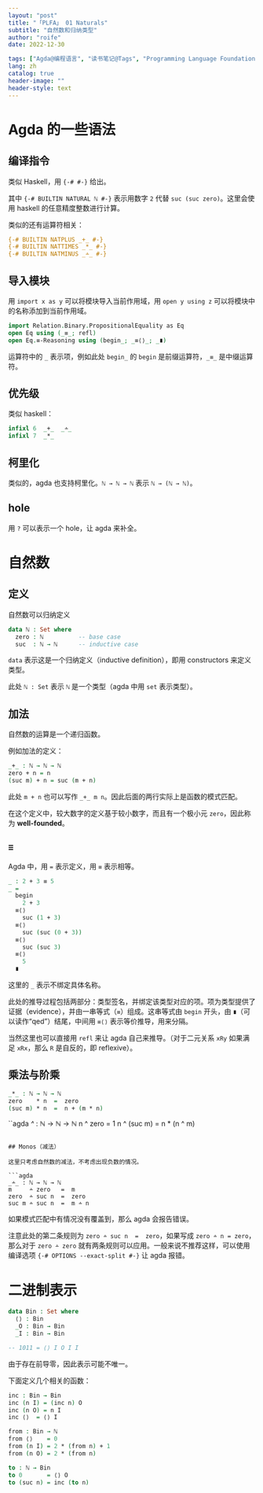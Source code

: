 ```yaml
---
layout: "post"
title: "「PLFA」 01 Naturals"
subtitle: "自然数和归纳类型"
author: "roife"
date: 2022-12-30

tags: ["Agda@编程语言", "读书笔记@Tags", "Programming Language Foundations in Agda@读书笔记", "Dependent Type@程序语言理论", "形式化验证@程序语言理论", "类型系统@程序语言理论", "程序语言理论@Tags"]
lang: zh
catalog: true
header-image: ""
header-style: text
---
```


# Agda 的一些语法

## 编译指令

类似 Haskell，用 `{-# #-}` 给出。

其中 `{-# BUILTIN NATURAL ℕ #-}` 表示用数字 `2` 代替 `suc (suc zero)`。这里会使用 haskell 的任意精度整数进行计算。

类似的还有运算符相关：

```agda
{-# BUILTIN NATPLUS _+_ #-}
{-# BUILTIN NATTIMES _*_ #-}
{-# BUILTIN NATMINUS _∸_ #-}
```

## 导入模块

用 `import x as y` 可以将模块导入当前作用域，用 `open y using z` 可以将模块中的名称添加到当前作用域。

```agda
import Relation.Binary.PropositionalEquality as Eq
open Eq using (_≡_; refl)
open Eq.≡-Reasoning using (begin_; _≡⟨⟩_; _∎)
```

运算符中的 `_` 表示项，例如此处 `begin_` 的 `begin` 是前缀运算符，`_≡_` 是中缀运算符。

## 优先级

类似 haskell：

```agda
infixl 6  _+_  _∸_
infixl 7  _*_
```

## 柯里化

类似的，agda 也支持柯里化。`ℕ → ℕ → ℕ` 表示 `ℕ → (ℕ → ℕ)`。

## hole

用 `?` 可以表示一个 hole，让 agda 来补全。

# 自然数

## 定义

自然数可以归纳定义

```agda
data ℕ : Set where
  zero : ℕ          -- base case
  suc  : ℕ → ℕ      -- inductive case
```

`data` 表示这是一个归纳定义（inductive definition），即用 constructors 来定义类型。

此处 `ℕ : Set` 表示 `ℕ` 是一个类型（agda 中用 `set` 表示类型）。

## 加法

自然数的运算是一个递归函数。

例如加法的定义：

```agda
_+_ : ℕ → ℕ → ℕ
zero + n = n
(suc m) + n = suc (m + n)
```

此处 `m + n` 也可以写作 `_+_ m n`。因此后面的两行实际上是函数的模式匹配。

在这个定义中，较大数字的定义基于较小数字，而且有一个极小元 `zero`，因此称为 **well-founded**。

## `≡`

Agda 中，用 `=` 表示定义，用 `≡` 表示相等。

```agda
_ : 2 + 3 ≡ 5
_ =
  begin
    2 + 3
  ≡⟨⟩
    suc (1 + 3)
  ≡⟨⟩
    suc (suc (0 + 3))
  ≡⟨⟩
    suc (suc 3)
  ≡⟨⟩
    5
  ∎
```

这里的 `_` 表示不绑定具体名称。

此处的推导过程包括两部分：类型签名，并绑定该类型对应的项。项为类型提供了证据（evidence），并由一串等式（`≡`）组成。这串等式由 `begin` 开头，由 `∎`（可以读作“qed”）结尾，中间用 `≡⟨⟩` 表示等价推导，用来分隔。

当然这里也可以直接用 `refl` 来让 agda 自己来推导。（对于二元关系 `xRy` 如果满足 `xRx`，那么 `R` 是自反的，即 reflexive）。

## 乘法与阶乘

```agda
_*_ : ℕ → ℕ → ℕ
zero    * n  =  zero
(suc m) * n  =  n + (m * n)
```

``agda
_^_ : ℕ → ℕ → ℕ
n ^ zero = 1
n ^ (suc m) = n * (n ^ m)
```

## Monos（减法）

这里只考虑自然数的减法，不考虑出现负数的情况。

```agda
_∸_ : ℕ → ℕ → ℕ
m     ∸ zero   =  m
zero  ∸ suc n  =  zero
suc m ∸ suc n  =  m ∸ n
```

如果模式匹配中有情况没有覆盖到，那么 agda 会报告错误。

注意此处的第二条规则为 `zero ∸ suc n  =  zero`，如果写成 `zero ∸ n = zero`，那么对于 `zero ∸ zero` 就有两条规则可以应用。一般来说不推荐这样，可以使用编译选项 `{-# OPTIONS --exact-split #-}` 让 agda 报错。

# 二进制表示

```agda
data Bin : Set where
  ⟨⟩ : Bin
  _O : Bin → Bin
  _I : Bin → Bin

-- 1011 = ⟨⟩ I O I I
```

由于存在前导零，因此表示可能不唯一。

下面定义几个相关的函数：

```agda
inc : Bin → Bin
inc (n I) = (inc n) O
inc (n O) = n I
inc ⟨⟩  = ⟨⟩ I

from : Bin → ℕ
from ⟨⟩    = 0
from (n I) = 2 * (from n) + 1
from (n O) = 2 * (from n)

to : ℕ → Bin
to 0       = ⟨⟩ O
to (suc n) = inc (to n)
```
